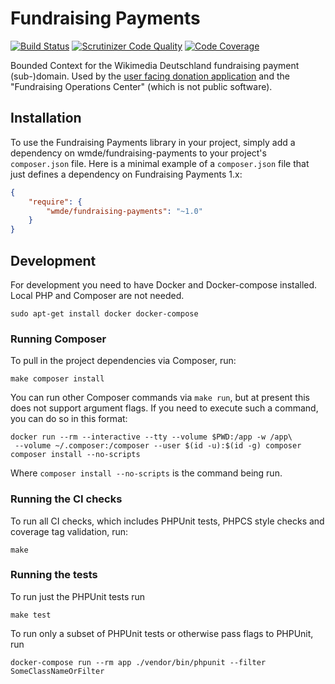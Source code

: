 # Fundraising Payments

[![Build Status](https://travis-ci.org/wmde/fundraising-payments.svg?branch=master)](https://travis-ci.org/wmde/fundraising-payments)
[![Scrutinizer Code Quality](https://scrutinizer-ci.com/g/wmde/fundraising-payments/badges/quality-score.png?b=master)](https://scrutinizer-ci.com/g/wmde/fundraising-payments/?branch=master)
[![Code Coverage](https://scrutinizer-ci.com/g/wmde/fundraising-payments/badges/coverage.png?b=master)](https://scrutinizer-ci.com/g/wmde/fundraising-payments/?branch=master)

Bounded Context for the Wikimedia Deutschland fundraising payment (sub-)domain. Used by the
[user facing donation application](https://github.com/wmde/FundraisingFrontend) and the
"Fundraising Operations Center" (which is not public software).

## Installation

To use the Fundraising Payments library in your project, simply add a dependency on wmde/fundraising-payments
to your project's `composer.json` file. Here is a minimal example of a `composer.json`
file that just defines a dependency on Fundraising Payments 1.x:

```json
{
    "require": {
        "wmde/fundraising-payments": "~1.0"
    }
}
```

## Development

For development you need to have Docker and Docker-compose installed. Local PHP and Composer are not needed.

    sudo apt-get install docker docker-compose

### Running Composer

To pull in the project dependencies via Composer, run:

    make composer install

You can run other Composer commands via `make run`, but at present this does not support argument flags.
If you need to execute such a command, you can do so in this format:

    docker run --rm --interactive --tty --volume $PWD:/app -w /app\
     --volume ~/.composer:/composer --user $(id -u):$(id -g) composer composer install --no-scripts

Where `composer install --no-scripts` is the command being run.

### Running the CI checks

To run all CI checks, which includes PHPUnit tests, PHPCS style checks and coverage tag validation, run:

    make
    
### Running the tests

To run just the PHPUnit tests run

    make test

To run only a subset of PHPUnit tests or otherwise pass flags to PHPUnit, run

    docker-compose run --rm app ./vendor/bin/phpunit --filter SomeClassNameOrFilter
